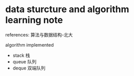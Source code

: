 # data sturcture and algorithm learning note

references: 算法与数据结构-北大

algorithm implemented

- stack 栈
- queue 队列
- deque 双端队列
